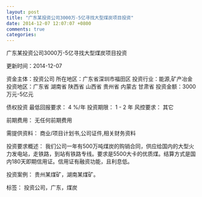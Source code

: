 ```yaml
---
layout: post
title: "广东某投资公司3000万-5亿寻找大型煤炭项目投资"
date: 2014-12-07 12:07:07 +0800
comments: true
categories: 
---
```

广东某投资公司3000万-5亿寻找大型煤炭项目投资



更新时间：2014-12-07

资金主体：投资公司
所在地区：广东省深圳市福田区
投资行业：能源,矿产冶金
投资地区：广东省 湖南省 陕西省 山西省 贵州省 内蒙古 甘肃省
投资金额：3000万元-5亿元

债权投资
最低回报要求：
                            4 %/年
                                                                                投资期限：
                            1 - 2 年
                                                                                                                                        风控要求：
                            其它

前期费用：
无任何前期费用

需提供资料：
商业/项目计划书,公司证件,相关财务资料

投资要求概述：
我们公司一年有500万吨煤炭的购销合同，供应给国内的大型火力发电站，走铁路，到站有铁路专线。要求是5500大卡的优质煤。结算方式是国内180天即期信用证。信用证有融资功能，且利息低。

投资案例：
贵州某煤矿，湖南某煤矿。

标签：
投资公司，广东，煤炭

